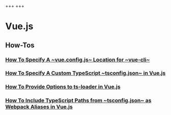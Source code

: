 +++
+++

# Vue.js

## How-Tos

### [How To Specify A ~vue.config.js~ Location for ~vue-cli~](@/programming/vuejs/howtos/howto-specify-vue-config-js-location-vue-cli.md)

### [How To Specify A Custom TypeScript ~tsconfig.json~ in Vue.js](@/programming/vuejs/howtos/howto-specify-custom-tsconfig-typescript-vuejs.md)

### [How To Provide Options to ts-loader in Vue.js](@/programming/vuejs/howtos/howto-provide-options-ts-loader-vuejs.md)

### [How To Include TypeScript Paths from ~tsconfig.json~ as Webpack Aliases in Vue.js](@/programming/vuejs/howtos/howto-include-typescript-tsconfig-paths-webpack-aliases-vuejs.md)

